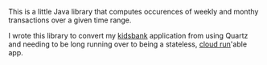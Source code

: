 This is a little Java library that computes occurences of weekly and monthy transactions over a given time range.

I wrote this library to convert my [kidsbank](https://github.com/itzg/kidsbank-js/) application from using Quartz and needing to be long running over to being a stateless, [cloud run](https://cloud.google.com/run/)'able app.